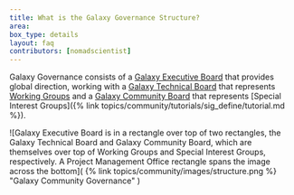 ```yaml
---
title: What is the Galaxy Governance Structure?
area:
box_type: details
layout: faq
contributors: [nomadscientist]
---
```


Galaxy Governance consists of a [Galaxy Executive Board](https://galaxyproject.org/community/governance/geb/) that provides global direction, working with a [Galaxy Technical Board](https://galaxyproject.org/community/governance/gtb/) that represents [Working Groups](https://galaxyproject.org/community/wg/) and a [Galaxy Community Board](https://galaxyproject.org/community/governance/gcb/) that represents [Special Interest Groups]({% link topics/community/tutorials/sig_define/tutorial.md %}).

!​[Galaxy Executive Board is in a rectangle over top of two rectangles, the Galaxy Technical Board and Galaxy Community Board, which are themselves over top of Working Groups and Special Interest Groups, respectively. A Project Management Office rectangle spans the image across the bottom]( {% link topics/community/images/structure.png %} "Galaxy Community Governance" )
